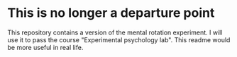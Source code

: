 # This is no longer a departure point

This repository contains a version of the mental rotation experiment. I will use it to pass the course "Experimental psychology lab". This readme would be more useful in real life.

